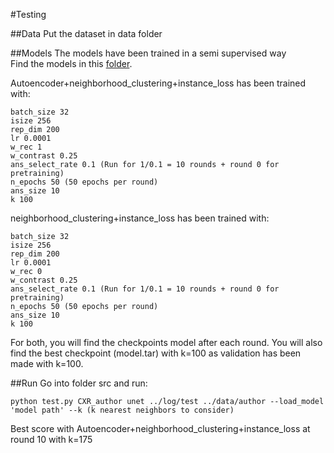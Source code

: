 #Testing

##Data
Put the dataset in data folder

##Models
The models have been trained in a semi supervised way  
Find the models in this [folder](https://drive.google.com/open?id=1Q1kXtS1u0OmtK-e6fNG0Djtft1zdz-oP).

Autoencoder+neighborhood_clustering+instance_loss has been trained with:
```
batch_size 32 
isize 256
rep_dim 200
lr 0.0001
w_rec 1
w_contrast 0.25
ans_select_rate 0.1 (Run for 1/0.1 = 10 rounds + round 0 for pretraining)
n_epochs 50 (50 epochs per round)
ans_size 10
k 100
```

neighborhood_clustering+instance_loss has been trained with:
```
batch_size 32 
isize 256
rep_dim 200
lr 0.0001
w_rec 0
w_contrast 0.25
ans_select_rate 0.1 (Run for 1/0.1 = 10 rounds + round 0 for pretraining)
n_epochs 50 (50 epochs per round)
ans_size 10
k 100
```

For both, you will find the checkpoints model after each round. 
You will also find the best checkpoint (model.tar) with k=100 as validation has been made with k=100.

##Run
Go into folder src and run:
```
python test.py CXR_author unet ../log/test ../data/author --load_model 'model path' --k (k nearest neighbors to consider)
```

Best score with Autoencoder+neighborhood_clustering+instance_loss at round 10 with k=175

